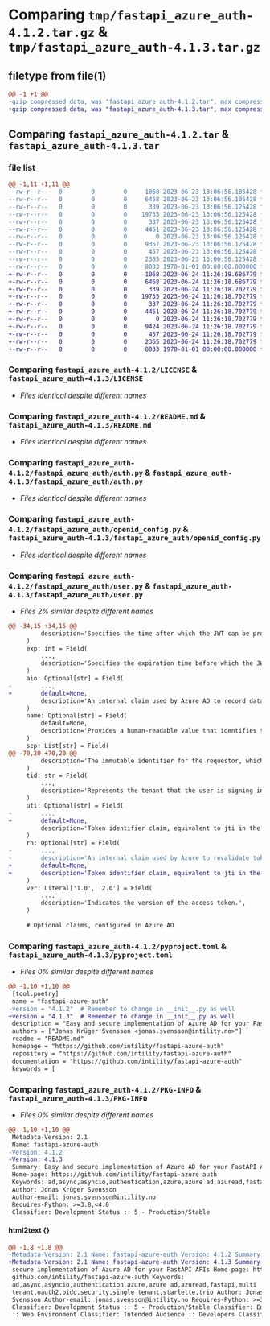 # Comparing `tmp/fastapi_azure_auth-4.1.2.tar.gz` & `tmp/fastapi_azure_auth-4.1.3.tar.gz`

## filetype from file(1)

```diff
@@ -1 +1 @@
-gzip compressed data, was "fastapi_azure_auth-4.1.2.tar", max compression
+gzip compressed data, was "fastapi_azure_auth-4.1.3.tar", max compression
```

## Comparing `fastapi_azure_auth-4.1.2.tar` & `fastapi_azure_auth-4.1.3.tar`

### file list

```diff
@@ -1,11 +1,11 @@
--rw-r--r--   0        0        0     1068 2023-06-23 13:06:56.105428 fastapi_azure_auth-4.1.2/LICENSE
--rw-r--r--   0        0        0     6468 2023-06-23 13:06:56.105428 fastapi_azure_auth-4.1.2/README.md
--rw-r--r--   0        0        0      339 2023-06-23 13:06:56.125428 fastapi_azure_auth-4.1.2/fastapi_azure_auth/__init__.py
--rw-r--r--   0        0        0    19735 2023-06-23 13:06:56.125428 fastapi_azure_auth-4.1.2/fastapi_azure_auth/auth.py
--rw-r--r--   0        0        0      337 2023-06-23 13:06:56.125428 fastapi_azure_auth-4.1.2/fastapi_azure_auth/exceptions.py
--rw-r--r--   0        0        0     4451 2023-06-23 13:06:56.125428 fastapi_azure_auth-4.1.2/fastapi_azure_auth/openid_config.py
--rw-r--r--   0        0        0        0 2023-06-23 13:06:56.125428 fastapi_azure_auth-4.1.2/fastapi_azure_auth/py.typed
--rw-r--r--   0        0        0     9367 2023-06-23 13:06:56.125428 fastapi_azure_auth-4.1.2/fastapi_azure_auth/user.py
--rw-r--r--   0        0        0      457 2023-06-23 13:06:56.125428 fastapi_azure_auth-4.1.2/fastapi_azure_auth/utils.py
--rw-r--r--   0        0        0     2365 2023-06-23 13:06:56.125428 fastapi_azure_auth-4.1.2/pyproject.toml
--rw-r--r--   0        0        0     8033 1970-01-01 00:00:00.000000 fastapi_azure_auth-4.1.2/PKG-INFO
+-rw-r--r--   0        0        0     1068 2023-06-24 11:26:18.686779 fastapi_azure_auth-4.1.3/LICENSE
+-rw-r--r--   0        0        0     6468 2023-06-24 11:26:18.686779 fastapi_azure_auth-4.1.3/README.md
+-rw-r--r--   0        0        0      339 2023-06-24 11:26:18.702779 fastapi_azure_auth-4.1.3/fastapi_azure_auth/__init__.py
+-rw-r--r--   0        0        0    19735 2023-06-24 11:26:18.702779 fastapi_azure_auth-4.1.3/fastapi_azure_auth/auth.py
+-rw-r--r--   0        0        0      337 2023-06-24 11:26:18.702779 fastapi_azure_auth-4.1.3/fastapi_azure_auth/exceptions.py
+-rw-r--r--   0        0        0     4451 2023-06-24 11:26:18.702779 fastapi_azure_auth-4.1.3/fastapi_azure_auth/openid_config.py
+-rw-r--r--   0        0        0        0 2023-06-24 11:26:18.702779 fastapi_azure_auth-4.1.3/fastapi_azure_auth/py.typed
+-rw-r--r--   0        0        0     9424 2023-06-24 11:26:18.702779 fastapi_azure_auth-4.1.3/fastapi_azure_auth/user.py
+-rw-r--r--   0        0        0      457 2023-06-24 11:26:18.702779 fastapi_azure_auth-4.1.3/fastapi_azure_auth/utils.py
+-rw-r--r--   0        0        0     2365 2023-06-24 11:26:18.702779 fastapi_azure_auth-4.1.3/pyproject.toml
+-rw-r--r--   0        0        0     8033 1970-01-01 00:00:00.000000 fastapi_azure_auth-4.1.3/PKG-INFO
```

### Comparing `fastapi_azure_auth-4.1.2/LICENSE` & `fastapi_azure_auth-4.1.3/LICENSE`

 * *Files identical despite different names*

### Comparing `fastapi_azure_auth-4.1.2/README.md` & `fastapi_azure_auth-4.1.3/README.md`

 * *Files identical despite different names*

### Comparing `fastapi_azure_auth-4.1.2/fastapi_azure_auth/auth.py` & `fastapi_azure_auth-4.1.3/fastapi_azure_auth/auth.py`

 * *Files identical despite different names*

### Comparing `fastapi_azure_auth-4.1.2/fastapi_azure_auth/openid_config.py` & `fastapi_azure_auth-4.1.3/fastapi_azure_auth/openid_config.py`

 * *Files identical despite different names*

### Comparing `fastapi_azure_auth-4.1.2/fastapi_azure_auth/user.py` & `fastapi_azure_auth-4.1.3/fastapi_azure_auth/user.py`

 * *Files 2% similar despite different names*

```diff
@@ -34,15 +34,15 @@
         description='Specifies the time after which the JWT can be processed.',
     )
     exp: int = Field(
         ...,
         description='Specifies the expiration time before which the JWT can be accepted for processing.',
     )
     aio: Optional[str] = Field(
-        ...,
+        default=None,
         description='An internal claim used by Azure AD to record data for token reuse. Resources should not use this claim.',
     )
     name: Optional[str] = Field(
         default=None,
         description='Provides a human-readable value that identifies the subject of the token.',
     )
     scp: List[str] = Field(
@@ -70,20 +70,20 @@
         description='The immutable identifier for the requestor, which is the verified identity of the user or service principal',
     )
     tid: str = Field(
         ...,
         description='Represents the tenant that the user is signing in to',
     )
     uti: Optional[str] = Field(
-        ...,
+        default=None,
         description='Token identifier claim, equivalent to jti in the JWT specification. Unique, per-token identifier that is case-sensitive.',
     )
     rh: Optional[str] = Field(
-        ...,
-        description='An internal claim used by Azure to revalidate tokens. Resources should not use this claim.',
+        default=None,
+        description='Token identifier claim, equivalent to jti in the JWT specification. Unique, per-token identifier that is case-sensitive.',
     )
     ver: Literal['1.0', '2.0'] = Field(
         ...,
         description='Indicates the version of the access token.',
     )
 
     # Optional claims, configured in Azure AD
```

### Comparing `fastapi_azure_auth-4.1.2/pyproject.toml` & `fastapi_azure_auth-4.1.3/pyproject.toml`

 * *Files 0% similar despite different names*

```diff
@@ -1,10 +1,10 @@
 [tool.poetry]
 name = "fastapi-azure-auth"
-version = "4.1.2"  # Remember to change in __init__.py as well
+version = "4.1.3"  # Remember to change in __init__.py as well
 description = "Easy and secure implementation of Azure AD for your FastAPI APIs"
 authors = ["Jonas Krüger Svensson <jonas.svensson@intility.no>"]
 readme = "README.md"
 homepage = "https://github.com/intility/fastapi-azure-auth"
 repository = "https://github.com/intility/fastapi-azure-auth"
 documentation = "https://github.com/intility/fastapi-azure-auth"
 keywords = [
```

### Comparing `fastapi_azure_auth-4.1.2/PKG-INFO` & `fastapi_azure_auth-4.1.3/PKG-INFO`

 * *Files 0% similar despite different names*

```diff
@@ -1,10 +1,10 @@
 Metadata-Version: 2.1
 Name: fastapi-azure-auth
-Version: 4.1.2
+Version: 4.1.3
 Summary: Easy and secure implementation of Azure AD for your FastAPI APIs
 Home-page: https://github.com/intility/fastapi-azure-auth
 Keywords: ad,async,asyncio,authentication,azure,azure ad,azuread,fastapi,multi tenant,oauth2,oidc,security,single tenant,starlette,trio
 Author: Jonas Krüger Svensson
 Author-email: jonas.svensson@intility.no
 Requires-Python: >=3.8,<4.0
 Classifier: Development Status :: 5 - Production/Stable
```

#### html2text {}

```diff
@@ -1,8 +1,8 @@
-Metadata-Version: 2.1 Name: fastapi-azure-auth Version: 4.1.2 Summary: Easy and
+Metadata-Version: 2.1 Name: fastapi-azure-auth Version: 4.1.3 Summary: Easy and
 secure implementation of Azure AD for your FastAPI APIs Home-page: https://
 github.com/intility/fastapi-azure-auth Keywords:
 ad,async,asyncio,authentication,azure,azure ad,azuread,fastapi,multi
 tenant,oauth2,oidc,security,single tenant,starlette,trio Author: Jonas KrÃ¼ger
 Svensson Author-email: jonas.svensson@intility.no Requires-Python: >=3.8,<4.0
 Classifier: Development Status :: 5 - Production/Stable Classifier: Environment
 :: Web Environment Classifier: Intended Audience :: Developers Classifier:
```

